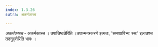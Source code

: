 ```yaml
---
index: 1.3.26
sutra: अकर्मकाच्च

---
```

_अकर्मकाच्च_ - अकर्मकाच्च । उपात्तिष्ठतेरिति ।उपान्मन्त्रकरणे इत्यतः, 'समवप्रविभ्यः स्थः' इत्यतश्च तदनुवृत्तेरिति भावः । 
